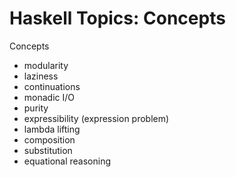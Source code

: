 # Haskell Topics: Concepts


Concepts
  - modularity
  - laziness
  - continuations
  - monadic I/O
  - purity
  - expressibility (expression problem)
  - lambda lifting
  - composition
  - substitution
  - equational reasoning
